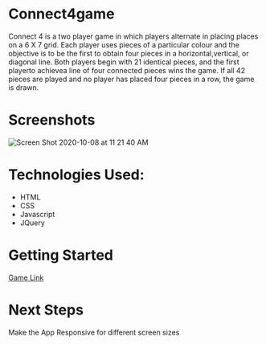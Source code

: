# Connect4game

Connect 4 is a two player game in which players alternate in placing places on a 6 X 7 grid. Each player uses pieces of a particular colour and the objective is to be the first to obtain four pieces in a horizontal,vertical, or diagonal line. Both players begin with 21 identical pieces, and the first playerto achievea line of four connected pieces wins the game. If all 42 pieces are played and no player has placed four pieces in a row, the game is drawn. 

# Screenshots
![Screen Shot 2020-10-08 at 11 21 40 AM](https://media.git.generalassemb.ly/user/31394/files/84390200-0959-11eb-8b0d-18884b3d53fa)

# Technologies Used:
- HTML
- CSS
- Javascript
- JQuery

# Getting Started
[Game Link](https://pages.git.generalassemb.ly/dsanusi/Connect4game/)

# Next Steps
Make the App Responsive for different screen sizes

